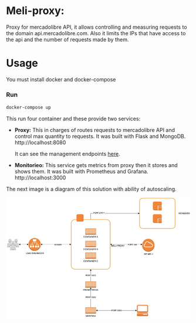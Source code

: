 Meli-proxy:
===========

Proxy for mercadolibre API, it allows controlling and measuring requests to the domain api.mercadolibre.com. Also it
limits the IPs that have access to the api and the number of requests made by them.

# Usage

You must install docker and docker-compose

### Run

```sh
docker-compose up
```

This run four container and these provide two services:

- **Proxy:**  This in charges of routes requests to mercadolibre API and control max quantity to requests.
It was built with Flask and MongoDB. http://localhost:8080

    It can see the management endpoints [here](https://app.swaggerhub.com/apis/maitaoriana/meli-proxy/1.0.0).


- **Monitorieo:** This service gets metrics from proxy then it stores and shows them. It was built with
Prometheus and Grafana. http://localhost:3000

The next image is a diagram of this solution with ability of autoscaling.

![Diagram](./docs/meli-proxy-diagram.jpeg?raw=true)
